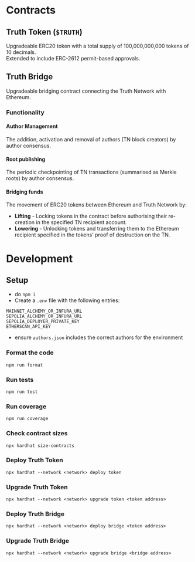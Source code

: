 # Contracts

## Truth Token (`$TRUTH`)
Upgradeable ERC20 token with a total supply of 100,000,000,000 tokens of 10 decimals.\
Extended to include ERC-2612 permit-based approvals.


## Truth Bridge
Upgradeable bridging contract connecting the Truth Network with Ethereum.

### Functionality

#### Author Management
The addition, activation and removal of authors (TN block creators) by author consensus.

#### Root publishing
The periodic checkpointing of TN transactions (summarised as Merkle roots) by author consensus.

#### Bridging funds
The movement of ERC20 tokens between Ethereum and Truth Network by:
   - **Lifting** - Locking tokens in the contract before authorising their re-creation in the specified TN recipient account.
   - **Lowering** - Unlocking tokens and transferring them to the Ethereum recipient specified in the tokens' proof of destruction on the TN.


# Development

## Setup
- do `npm i`
- Create a `.env` file with the following entries:
```
MAINNET_ALCHEMY_OR_INFURA_URL
SEPOLIA_ALCHEMY_OR_INFURA_URL
SEPOLIA_DEPLOYER_PRIVATE_KEY
ETHERSCAN_API_KEY
```
- ensure `authors.json` includes the correct authors for the environment

### Format the code
`npm run format`

### Run tests
`npm run test`

### Run coverage
`npm run coverage`

### Check contract sizes
`npx hardhat size-contracts`

### Deploy Truth Token
`npx hardhat --network <network> deploy token`

### Upgrade Truth Token
`npx hardhat --network <network> upgrade token <token address>`

### Deploy Truth Bridge
`npx hardhat --network <network> deploy bridge <token address>`

### Upgrade Truth Bridge
`npx hardhat --network <network> upgrade bridge <bridge address>`
